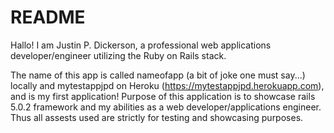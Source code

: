 # README

<!-- This README would normally document whatever steps are necessary to get the
application up and running.

Things you may want to cover:

* Ruby version

* System dependencies

* Configuration

* Database creation

* Database initialization

* How to run the test suite

* Services (job queues, cache servers, search engines, etc.)

* Deployment instructions

* ... -->

Hallo! I am Justin P. Dickerson, a professional web applications developer/engineer utilizing the Ruby on Rails stack.

The name of this app is called nameofapp (a bit of joke one must say...) locally and mytestappjpd on Heroku (https://mytestappjpd.herokuapp.com), and is my first application! Purpose of this application is to showcase rails 5.0.2 framework and my abilities as a web developer/applications engineer. Thus all assests used are strictly for testing and showcasing purposes.